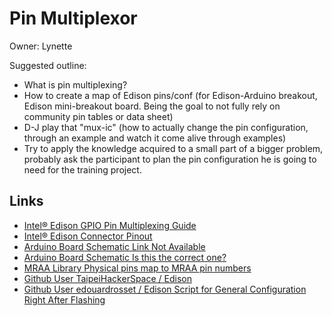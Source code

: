 Pin Multiplexor
==

Owner: Lynette


Suggested outline:

* What is pin multiplexing?
* How to create a map of Edison pins/conf (for Edison-Arduino breakout, Edison mini-breakout board. Being the goal to not fully rely on community pin tables or data sheet)
* D-J play that "mux-ic" (how to actually change the pin configuration, through an example and watch it come alive through examples)
* Try to apply the knowledge acquired to a small part of a bigger problem, probably ask the participant to plan the pin configuration he is going to need for the  training project.




## Links

- [Intel® Edison GPIO Pin Multiplexing Guide](http://www.emutexlabs.com/project/215-intel-edison-gpio-pin-multiplexing-guide)
- [Intel® Edison Connector Pinout](http://akizukidenshi.com/download/ds/intel/edison-module_HG_331189-002.pdf)
- [Arduino Board Schematic Link Not Available](http://www.intel.com/support/edison/sb/CS-035272.htm)
- [Arduino Board Schematic Is this the correct one?](http://download.intel.com/support/edison/sb/edison_arduino_hvm_8_26.pdf)
- [MRAA Library Physical pins map to MRAA pin numbers](http://iotdk.intel.com/docs/mraa/v0.6.0/edison.html)
- [Github User TaipeiHackerSpace / Edison](https://github.com/taipeihackerspace/mredison/blob/33f6a61e474fae87c7c2770282ecca7d5fe9f0c4/gpio_setup.sh)
- [Github User edouardrosset  / Edison Script for General Configuration Right After Flashing](https://github.com/edouardrosset/Edison/blob/master/Intel_Edison_postFlash.sh)
